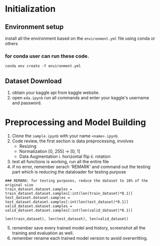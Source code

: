 # Initialization

## Environment setup
install all the environment based on the ```environment.yml``` file using conda or others

### for conda user can run these code.
```
conda env create -f environment.yml
```

## Dataset Download
1. obtain your kaggle api from kaggle website.
2. open ```eda.ipynb``` run all commands and enter your kaggle's username and password.

# Preprocessing and Model Building
1. Clone the ```sample.ipynb``` with your name ```<name>.ipynb```.
2. Code review, the first section is data preprocessing, involves
    - Resizing
    - Normalization [0, 255] -> [0, 1]
    - Data Augmentation
        i. horizontal flip
        ii. rotation
3. test all functions is working, run all the entire file
4. if no error, remember serach 'REMARK' and command out the testing part which is reducing the dataloader for testing purpose
```
### REMARK: for testing purposes, reduce the dataset to 10% of the original size
train_dataset.dataset.samples = train_dataset.dataset.samples[:int(len(train_dataset)*0.1)]
test_dataset.dataset.samples = test_dataset.dataset.samples[:int(len(test_dataset)*0.1)]
valid_dataset.dataset.samples = valid_dataset.dataset.samples[:int(len(valid_dataset)*0.1)]

len(train_dataset), len(test_dataset), len(valid_dataset)
```
5. remember save every trained model and history, screenshot all the training and evaluation as well.
6. remember rename each trained model version to avoid overwritting.



